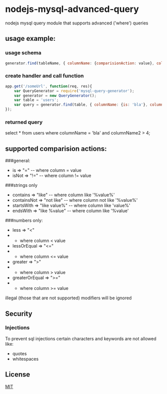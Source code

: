 nodejs-mysql-advanced-query
===========================

nodejs mysql query module that supports advanced ('where') queries

usage example:
--------------
### usage schema
```js
generator.find(tableName, { columnName: {comparisionAction: value}, columnName2: { comparisionAction: value } });
```

### create handler and call function
```js
app.get('/someUrl', function(req, res){
    var QueryGenerator = require('mysql-query-generator');
    var generator = new QueryGenerator();
    var table = 'users';
    var query = generator.find(table, { columnName: {is: 'bla'}, columnName2: { greater: 4 } });
});
```

### returned query
select * from users where columnName = \'bla\' and columnName2 > 4;

supported comparision actions:
------------------------------
###general:
- is => "="
-- where column = value
- isNot => "!="
-- where column != value

###strings only
- contains => "like"
-- where column like '%value%'
- containsNot => "not like"
-- where column not like '%value%'
- startsWith => "like value%"
-- where column like 'value%'
- endsWith => "like %value"
-- where column like '%value'

###numbers only:
- less => "<"
- - where column < value
- lessOrEqual => "<="
- - where column <= value
- greater => ">"
- - where column > value
- greaterOrEqual => ">="
- - where column >= value

illegal (those that are not supported) modifiers will be ignored

Security
--------
### Injections
To prevent sql injections certain characters and keywords are not allowed like:
- quotes
- whitespaces

License
-------
[MIT](http://cheeaun.mit-license.org/)

